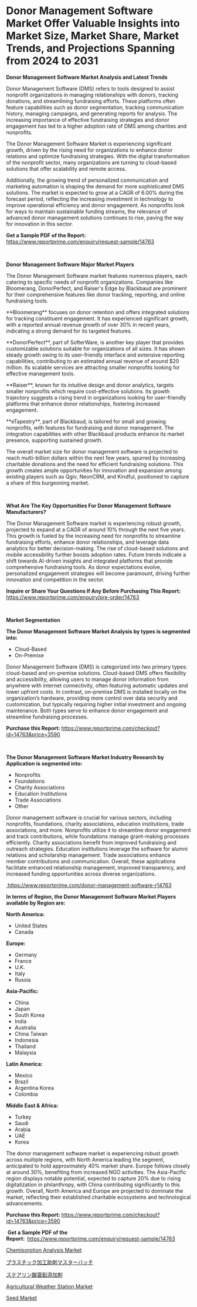 <p><h1>Donor Management Software Market Offer Valuable Insights into Market Size, Market Share, Market Trends, and Projections Spanning from 2024 to 2031</h1></p><p><strong>Donor Management Software Market Analysis and Latest Trends</strong></p>
<p><p>Donor Management Software (DMS) refers to tools designed to assist nonprofit organizations in managing relationships with donors, tracking donations, and streamlining fundraising efforts. These platforms often feature capabilities such as donor segmentation, tracking communication history, managing campaigns, and generating reports for analysis. The increasing importance of effective fundraising strategies and donor engagement has led to a higher adoption rate of DMS among charities and nonprofits.</p><p>The Donor Management Software Market is experiencing significant growth, driven by the rising need for organizations to enhance donor relations and optimize fundraising strategies. With the digital transformation of the nonprofit sector, many organizations are turning to cloud-based solutions that offer scalability and remote access. </p><p>Additionally, the growing trend of personalized communication and marketing automation is shaping the demand for more sophisticated DMS solutions. The market is expected to grow at a CAGR of 6.00% during the forecast period, reflecting the increasing investment in technology to improve operational efficiency and donor engagement. As nonprofits look for ways to maintain sustainable funding streams, the relevance of advanced donor management solutions continues to rise, paving the way for innovation in this sector.</p></p>
<p><strong>Get a Sample PDF of the Report:&nbsp;</strong> <a href="https://www.reportprime.com/enquiry/request-sample/14763">https://www.reportprime.com/enquiry/request-sample/14763</a></p>
<p>&nbsp;</p>
<p><strong>Donor Management Software Major Market Players</strong></p>
<p><p>The Donor Management Software market features numerous players, each catering to specific needs of nonprofit organizations. Companies like Bloomerang, DonorPerfect, and Raiser's Edge by Blackbaud are prominent for their comprehensive features like donor tracking, reporting, and online fundraising tools.</p><p>**Bloomerang** focuses on donor retention and offers integrated solutions for tracking constituent engagement. It has experienced significant growth, with a reported annual revenue growth of over 30% in recent years, indicating a strong demand for its targeted features.</p><p>**DonorPerfect**, part of SofterWare, is another key player that provides customizable solutions suitable for organizations of all sizes. It has shown steady growth owing to its user-friendly interface and extensive reporting capabilities, contributing to an estimated annual revenue of around $20 million. Its scalable services are attracting smaller nonprofits looking for effective management tools.</p><p>**Raiser**, known for its intuitive design and donor analytics, targets smaller nonprofits which require cost-effective solutions. Its growth trajectory suggests a rising trend in organizations looking for user-friendly platforms that enhance donor relationships, fostering increased engagement.</p><p>**eTapestry**, part of Blackbaud, is tailored for small and growing nonprofits, with features for fundraising and donor management. The integration capabilities with other Blackbaud products enhance its market presence, supporting sustained growth.</p><p>The overall market size for donor management software is projected to reach multi-billion dollars within the next few years, spurred by increasing charitable donations and the need for efficient fundraising solutions. This growth creates ample opportunities for innovation and expansion among existing players such as Qgiv, NeonCRM, and Kindful, positioned to capture a share of this burgeoning market.</p></p>
<p>&nbsp;</p>
<p><strong>What Are The Key Opportunities For Donor Management Software Manufacturers?</strong></p>
<p><p>The Donor Management Software market is experiencing robust growth, projected to expand at a CAGR of around 10% through the next five years. This growth is fueled by the increasing need for nonprofits to streamline fundraising efforts, enhance donor relationships, and leverage data analytics for better decision-making. The rise of cloud-based solutions and mobile accessibility further boosts adoption rates. Future trends indicate a shift towards AI-driven insights and integrated platforms that provide comprehensive fundraising tools. As donor expectations evolve, personalized engagement strategies will become paramount, driving further innovation and competition in the sector.</p></p>
<p><strong>Inquire or Share Your Questions If Any Before Purchasing This Report:</strong> <a href="https://www.reportprime.com/enquiry/pre-order/14763">https://www.reportprime.com/enquiry/pre-order/14763</a></p>
<p>&nbsp;</p>
<p><strong>Market Segmentation</strong></p>
<p><strong>The Donor Management Software Market Analysis by types is segmented into:</strong></p>
<p><ul><li>Cloud-Based</li><li>On-Premise</li></ul></p>
<p><p>Donor Management Software (DMS) is categorized into two primary types: cloud-based and on-premise solutions. Cloud-based DMS offers flexibility and accessibility, allowing users to manage donor information from anywhere with internet connectivity, often featuring automatic updates and lower upfront costs. In contrast, on-premise DMS is installed locally on the organization’s hardware, providing more control over data security and customization, but typically requiring higher initial investment and ongoing maintenance. Both types serve to enhance donor engagement and streamline fundraising processes.</p></p>
<p><strong>Purchase this Report:&nbsp;</strong><a href="https://www.reportprime.com/checkout?id=14763&price=3590">https://www.reportprime.com/checkout?id=14763&price=3590</a></p>
<p>&nbsp;</p>
<p><strong>The Donor Management Software Market Industry Research by Application is segmented into:</strong></p>
<p><ul><li>Nonprofits</li><li>Foundations</li><li>Charity Associations</li><li>Education Institutions</li><li>Trade Associations</li><li>Other</li></ul></p>
<p><p>Donor management software is crucial for various sectors, including nonprofits, foundations, charity associations, education institutions, trade associations, and more. Nonprofits utilize it to streamline donor engagement and track contributions, while foundations manage grant-making processes efficiently. Charity associations benefit from improved fundraising and outreach strategies. Education institutions leverage the software for alumni relations and scholarship management. Trade associations enhance member contributions and communication. Overall, these applications facilitate enhanced relationship management, improved transparency, and increased funding opportunities across diverse organizations.</p></p>
<p><a href="https://www.reportprime.com/donor-management-software-r14763">&nbsp;https://www.reportprime.com/donor-management-software-r14763</a></p>
<p><strong>In terms of Region, the Donor Management Software Market Players available by Region are:</strong></p>
<p>
    <p> <strong> North America: </strong>
        <ul>
            <li>United States</li>
            <li>Canada</li>
        </ul>
        </p> 
    <p> <strong> Europe: </strong>
        <ul>
            <li>Germany</li>
            <li>France</li>
            <li>U.K.</li>
            <li>Italy</li>
            <li>Russia</li>
        </ul>
        </p> 
    <p> <strong> Asia-Pacific: </strong>
        <ul>
            <li>China</li>
            <li>Japan</li>
            <li>South Korea</li>
            <li>India</li>
            <li>Australia</li>
            <li>China Taiwan</li>
            <li>Indonesia</li>
            <li>Thailand</li>
            <li>Malaysia</li>
        </ul>
        </p> 
    <p> <strong> Latin America: </strong>
        <ul>
            <li>Mexico</li>
            <li>Brazil</li>
            <li>Argentina Korea</li>
            <li>Colombia</li>
        </ul>
        </p> 
    <p> <strong> Middle East & Africa: </strong>
        <ul>
            <li>Turkey</li>
            <li>Saudi</li>
            <li>Arabia</li>
            <li>UAE</li>
            <li>Korea</li>
        </ul>
    </p>
    </p>
<p><p>The donor management software market is experiencing robust growth across multiple regions, with North America leading the segment, anticipated to hold approximately 40% market share. Europe follows closely at around 30%, benefiting from increased NGO activities. The Asia-Pacific region displays notable potential, expected to capture 20% due to rising digitalization in philanthropy, with China contributing significantly to this growth. Overall, North America and Europe are projected to dominate the market, reflecting their established charitable ecosystems and technological advancements.</p></p>
<p><strong>Purchase this Report: </strong><a href="https://www.reportprime.com/checkout?id=14763&price=3590">https://www.reportprime.com/checkout?id=14763&price=3590</a></p>
<p>&nbsp;<strong>Get a Sample PDF of the Report:&nbsp;&nbsp;</strong><a href="https://www.reportprime.com/enquiry/request-sample/14763">https://www.reportprime.com/enquiry/request-sample/14763</a></p>
<p><strong></strong></p>
<p><p><a href="https://www.linkedin.com/pulse/chemisorption-analysis-market-overview-global-trends-jivqc?trackingId=ITCekBa8SPi6%2F6Sh%2FoTEbg%3D%3D">Chemisorption Analysis Market</a></p><p><a href="https://medium.com/@eunawiegad2023/plastic-processing-aid-masterbatches-market-%E3%81%AF-%E3%82%B3%E3%82%B9%E3%83%88%E7%AE%A1%E7%90%86%E3%81%A8%E5%8A%B9%E7%8E%87%E5%90%91%E4%B8%8A%E3%82%92%E5%84%AA%E5%85%88%E3%81%97%E3%81%BE%E3%81%99-%E3%81%95%E3%82%89%E3%81%AB-%E5%A0%B1%E5%91%8A%E6%9B%B8%E3%81%AF%E5%B8%82%E5%A0%B4%E3%81%AE%E9%9C%80%E8%A6%81%E9%9D%A2%E3%81%A8%E4%BE%9B%E7%B5%A6%E9%9D%A2%E3%81%AE%E4%B8%A1%E6%96%B9%E3%82%92%E3%82%AB%E3%83%90%E3%83%BC%E3%81%97%E3%81%A6%E3%81%84%E3%81%BE%E3%81%99-446cef5d918f">プラスチック加工助剤マスターバッチ</a></p><p><a href="https://medium.com/@eunawiegad2023/zinc-stearate-excipient-market-%E3%81%AF-%E3%82%B3%E3%82%B9%E3%83%88%E7%AE%A1%E7%90%86%E3%81%A8%E5%8A%B9%E7%8E%87%E5%90%91%E4%B8%8A%E3%82%92%E5%84%AA%E5%85%88%E3%81%97%E3%81%BE%E3%81%99-%E3%81%95%E3%82%89%E3%81%AB-%E5%A0%B1%E5%91%8A%E6%9B%B8%E3%81%AF%E5%B8%82%E5%A0%B4%E3%81%AE%E9%9C%80%E8%A6%81%E9%9D%A2%E3%81%A8%E4%BE%9B%E7%B5%A6%E9%9D%A2%E3%81%AE%E4%B8%A1%E6%96%B9%E3%82%92%E3%82%AB%E3%83%90%E3%83%BC%E3%81%97%E3%81%A6%E3%81%84%E3%81%BE%E3%81%99-zinc-stearate-de3e7a453ffd">ステアリン酸亜鉛添加剤</a></p><p><a href="https://issuu.com/reportprime-2/docs/agricultural-weather-station-market_7b7147a9badf76">Agricultural Weather Station Market</a></p><p><a href="https://issuu.com/reportprime-2/docs/seed-market-size-2030.pptx_fa7966872f2b92">Seed Market</a></p></p>